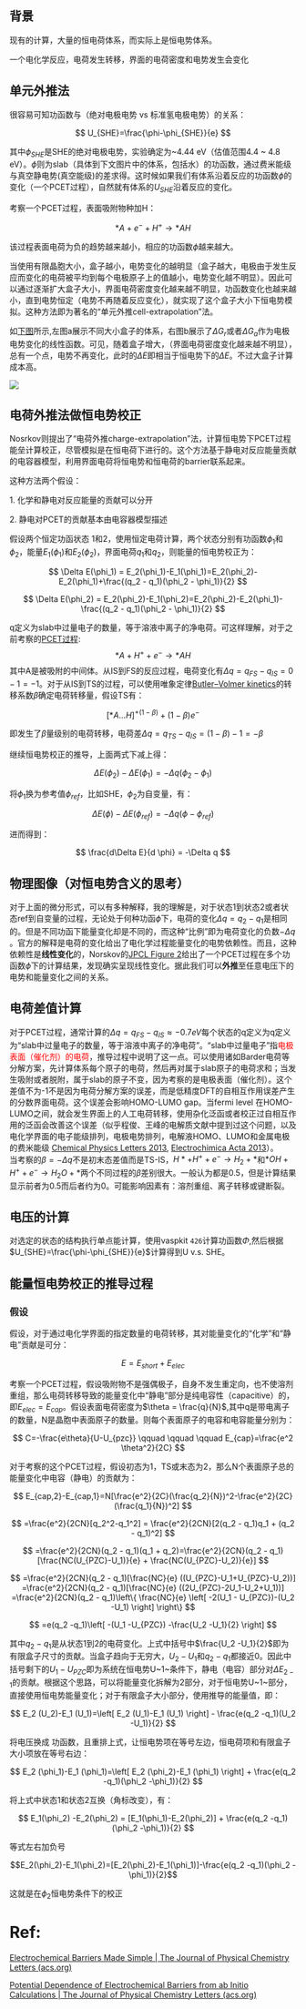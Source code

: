 ## 背景

现有的计算，大量的恒电荷体系，而实际上是恒电势体系。

一个电化学反应，电荷发生转移，界面的电荷密度和电势发生会变化

## 单元外推法

很容易可知功函数与（绝对电极电势 vs 标准氢电极电势）的关系：

$$ U_{SHE}=\frac{\phi-\phi_{SHE}}{e}  $$

其中​​$\phi_{SHE}$​​是SHE的绝对电极电势，实验确定为~4.44 eV（估值范围4.4 ~ 4.8 eV）。$\phi$则为slab（具体到下文图片中的体系，包括水）的功函数，通过费米能级与真空静电势(真空能级)的差求得。这时候如果我们有体系沿着反应的功函数​$\phi$​的变化（一个PCET过程），自然就有体系的​$U_{SHE}$​沿着反应的变化。

考察一个PCET过程<a id ='PCET'></a>，表面吸附物种加H：

$$ *A + e^- + H^+ \rightarrow *AH  $$

该过程表面电荷为负的趋势越来越小，相应的功函数​$\phi$​越来越大。

当使用有限晶胞大小，盒子越小，电势变化的越明显（盒子越大，电极由于发生反应而变化的电荷被平均到每个电极原子上的值越小，电势变化越不明显）。因此可以通过逐渐扩大盒子大小，界面电荷密度变化越来越不明显，功函数变化也越来越小，直到电势恒定（电势不再随着反应变化），就实现了这个盒子大小下恒电势模拟。这种方法即为著名的“单元外推cell-extrapolation”法。

如[下图](https://pubs.acs.org/cms/10.1021/acs.jpclett.5b01043/asset/images/medium/jz-2015-01043w_0003.gif)所示,左图a展示不同大小盒子的体系，右图b展示了​$\Delta G_r$​或者​$\Delta G_a$​作为电极电势变化的线性函数。可见，随着盒子增大，（界面电荷密度变化越来越不明显），总有一个点，电势不再变化，此时的​$\Delta E$​即相当于恒电势下的​$\Delta E$​。不过大盒子计算成本高。

![](image_1.eecabcaa.jpg)



## 电荷外推法做恒电势校正

Nosrkov则提出了“电荷外推charge\-extrapolation”法，计算恒电势下PCET过程能垒计算校正，尽管模拟是在恒电荷下进行的。这个方法基于静电对反应能量贡献的电容器模型，利用界面电荷将恒电势和恒电荷的barrier联系起来。

这种方法两个假设：

1\. 化学和静电对反应能量的贡献可以分开

2\. 静电对PCET的贡献基本由电容器模型描述



假设两个恒定功函状态 1和2，使用恒定电荷计算，两个状态分别有功函数$\phi_1$和$\phi_2$，能量$E_1(\phi_1)$和$E_2(\phi_2)$，界面电荷$q_1$和$q_2$，则能量的恒电势校正为：

$$ \Delta E(\phi_1) = E_2(\phi_1)-E_1(\phi_1)=E_2(\phi_2)-E_2(\phi_1)+\frac{(q_2 - q_1)(\phi_2 - \phi_1)}{2}  $$

$$ \Delta E(\phi_2) = E_2(\phi_2)-E_1(\phi_2)=E_2(\phi_2)-E_2(\phi_1)-\frac{(q_2 - q_1)(\phi_2 - \phi_1)}{2}  $$

q定义为slab中过量电子的数量，等于溶液中离子的净电荷。可这样理解，对于之前考察的[PCET过程](#PCET):
$$*A + H^+ + e^- \to *AH $$
其中A是​被吸附的中间体。从IS到FS的反应过程，电荷变化有$\Delta q = q_{FS}-q_{IS}=0-1=-1$。对于从IS到TS的过程，可以使用唯象定律[Butler–Volmer kinetics](https://pubs.rsc.org/en/content/articlelanding/1924/tf/tf9241900729)的转移系数$\beta$确定电荷转移量，假设TS有：

$$[*A \dots H]^{+(1-\beta)}+(1-\beta)e^-$$

即发生了$\beta$量级别的电荷转移，电荷差$\Delta q= q_{TS}-q_{IS} = (1-\beta)-1 = -\beta$

继续恒电势校正的推导，上面两式下减上得：

$$\Delta E(\phi_2) - \Delta E(\phi_1) = -\Delta q(\phi_2 -\phi_1)$$

将$\phi_1$换为参考值$\phi_{ref}$，比如SHE，$\phi_2$为自变量，有：

$$\Delta E(\phi) -\Delta E(\phi_{ref}) = -\Delta q(\phi - \phi_{ref})$$

进而得到：

$$ \frac{d\Delta E}{d \phi} = -\Delta q  $$

## 物理图像（对恒电势含义的思考）

对于上面的微分形式，可以有多种解释，我的理解是，对于状态1到状态2或者状态ref到自变量的过程，无论处于何种功函​​$\phi$​​下，电荷的变化​​$\Delta q=q_2 -q_1$​​是相同的。但是不同功函下能量变化却是不同的，而这种“比例”即为电荷变化的负数​​$-\Delta q$​​。官方的解释是电荷的变化给出了电化学过程能量变化的电势依赖性。而且，这种依赖性是**线性变化**的，Norskov的[JPCL Figure 2](https://pubs.acs.org/doi/10.1021/acs.jpclett.6b00382)给出了一个PCET过程在多个功函数​$\phi$​下的计算结果，发现确实呈现线性变化。据此我们可以**外推**至任意电压下的电势和能量变化之间的关系。

## 电荷差值计算
对于PCET过程，通常计算的​​$\Delta q=q_{FS}-q_{IS}\approx -0.7 eV$​​ 每个状态的q定义为q定义为“slab中过量电子的数量，等于溶液中离子的净电荷”。“slab中过量电子”指<font color=Red>电极表面（催化剂）的电荷</font>，推导过程中说明了这一点。可以使用诸如Barder电荷等分解方案，先计算体系每个原子的电荷，然后再对属于slab原子的电荷求和；当发生吸附或者脱附，属于slab的原子不变，因为考察的是电极表面（催化剂）。这个差值不为\-1不是因为电荷分解方案的误差，而是低精度DFT的自相互作用误差产生的分数界面电荷。这个误差会影响HOMO-LUMO gap。当fermi level 在HOMO-LUMO之间，就会发生界面上的人工电荷转移，使用杂化泛函或者校正过自相互作用的泛函会改善这个误差（似乎程俊、王峰的电解质文献中提到过这个问题，以及电化学界面的电子能级排列，电极电势排列，电解液HOMO、LUMO和金属电极的费米能级 [Chemical Physics Letters 2013](https://www.sciencedirect.com/science/article/pii/S0009261412013310), [Electrochimica Acta 2013](https://www.sciencedirect.com/science/article/pii/S001346861300741X)）。
<br>当考察的$\beta = -\Delta q$不是初末态差值而是TS-IS，$H*+H^+ + e^- \to H_2 + *$和$*OH+H^+ + e^- \to H_{2}O + *$两个不同过程的$\beta$差别很大。一般认为都是0.5，但是计算结果显示前者为0.5而后者约为0。可能影响因素有：溶剂重组、离子转移或键断裂。

## 电压的计算
对选定的状态的结构执行单点能计算，使用vaspkit `426`计算功函数$\Phi$,然后根据$U_{SHE}=\frac{\phi-\phi_{SHE}}{e}$计算得到U v.s. SHE。

## 能量恒电势校正的推导过程

### 假设

假设，对于通过电化学界面的指定数量的电荷转移，其对能量变化的“化学”和“静电”贡献是可分：

$$ E = E_{short}+ E_{elec}  $$

考察一个PCET过程，假设吸附物不是强偶极子，自身不发生重定向，也不使溶剂重组，那么电荷转移导致的能量变化中“静电”部分是纯电容性（capacitive）的，即​$E_{elec}=E_{cap}$​。假设表面电荷密度为$\theta = \frac{q}{N}$,其中q是带电离子的数量，N是晶胞中表面原子的数量。则每个表面原子的电容和电容能量分别为：

$$ C=-\frac{e\theta}{U-U_{pzc}}     \qquad \qquad \qquad   E_{cap}=\frac{e^2 \theta^2}{2C}  $$

对于考察的这个PCET过程，假设初态为1，TS或末态为2，那么N个表面原子总的能量变化中电容（静电）的贡献为：

$$ E_{cap,2}-E_{cap,1}=N[\frac{e^2}{2C}(\frac{q_2}{N})^2-\frac{e^2}{2C}(\frac{q_1}{N})^2] $$

$$ =\frac{e^2}{2CN}[q_2^2-q_1^2] = \frac{e^2}{2CN}[2(q_2 - q_1)q_1 + (q_2 - q_1)^2] $$

$$ =\frac{e^2}{2CN}(q_2 - q_1)(q_1 + q_2)=\frac{e^2}{2CN}(q_2 - q_1)[\frac{NC(U_{PZC}-U_1)}{e} + \frac{NC(U_{PZC}-U_2)}{e}]  $$

$$ =\frac{e^2}{2CN}(q_2 - q_1)[\frac{NC}{e} ((U_{PZC}-U_1+U_{PZC}-U_2))] =\frac{e^2}{2CN}(q_2 - q_1)[\frac{NC}{e} ((2U_{PZC}-2U_1-U_2+U_1))] =\frac{e^2}{2CN}(q_2 - q_1)\left\{ \frac{NC}{e} \left[ -2(U_1 - U_{PZC})-(U_2 -U_1) \right] \right\}  $$

$$ =e(q_2 -q_1)\left[ -(U_1 -U_{PZC}) -\frac{U_2 -U_1}{2}   \right] $$

其中$q_2 -q_1$是从状态1到2的电荷变化。上式中括号中$\frac{U_2 -U_1}{2}$即为有限盒子尺寸的贡献。当盒子趋向于无穷大，$U_2 -U_1$和$q_2 -q_1$都接近0。因此中括号剩下的$U_1 -U_{PZC}$即为系统在恒电势U~1~条件下，静电（电容）部分对$\Delta E_{2-1}$的贡献。根据这个思路，可以将能量变化拆解为2部分，对于恒电势U~1~部分，直接使用恒电势能量变化；对于有限盒子大小部分，使用推导的能量值，即：

$$ E_2 (U_2)-E_1 (U_1)=\left[ E_2 (U_1)-E_1 (U_1)  \right] - \frac{e(q_2 -q_1)(U_2 -U_1)}{2}  $$

将电压换成 功函数，且重排上式，让恒电势项在等号左边，恒电荷项和有限盒子大小项放在等号右边：

$$ E_2 (\phi_1)-E_1 (\phi_1)=\left[ E_2 (\phi_2)-E_1 (\phi_1)  \right] + \frac{e(q_2 -q_1)(\phi_2 -\phi_1)}{2}  $$

将上式中状态1和状态2互换（角标改变），有：

$$ E_1(\phi_2) -E_2(\phi_2) = [E_1(\phi_1)-E_2(\phi_2)] + \frac{e(q_2 -q_1)(\phi_2 -\phi_1)}{2}  $$

等式左右加负号

$$E_2(\phi_2)-E_1(\phi_2)=[E_2(\phi_2)-E_1(\phi_1)]-\frac{e(q_2 -q_1)(\phi_2 -\phi_1)}{2}$$

这就是在$\phi_2$恒电势条件下的校正

# Ref:

[Electrochemical Barriers Made Simple | The Journal of Physical Chemistry Letters (acs.org)](https://pubs.acs.org/doi/10.1021/acs.jpclett.5b01043)

[Potential Dependence of Electrochemical Barriers from ab Initio Calculations | The Journal of Physical Chemistry Letters (acs.org)](https://pubs.acs.org/doi/10.1021/acs.jpclett.6b00382)

